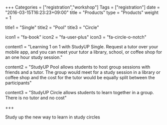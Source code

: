 +++
Categories = ["registration","workshop"]
Tags = ["registration"]
date = "2016-03-15T16:23:23+09:00"
title = "Products"
type = "Products"
weight = 1

title1 = "Single"
title2 = "Pool"
title3 = "Circle"

icon1 = "fa-book"
icon2 = "fa-user-plus"
icon3 = "fa-circle-o-notch"

content1 = "Learning 1 on 1 with StudyUP Single. Request a tutor over your mobile app, and you can meet your tutor a library, school, or coffee shop for an one hour study session."

content2 = "StudyUP Pool allows students to host group sessions with friends and a tutor. The group would meet for a study session in a library or coffee shop and the cost for the tutor would be equally split between the participants"

content3 = "StudyUP Circle allows students to learn together in a group. There is no tutor and no cost"

+++

Study up the new way to learn in study circles
